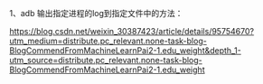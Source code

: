 
1、adb 输出指定进程的log到指定文件中的方法：

https://blog.csdn.net/weixin_30387423/article/details/95754670?utm_medium=distribute.pc_relevant.none-task-blog-BlogCommendFromMachineLearnPai2-1.edu_weight&depth_1-utm_source=distribute.pc_relevant.none-task-blog-BlogCommendFromMachineLearnPai2-1.edu_weight

